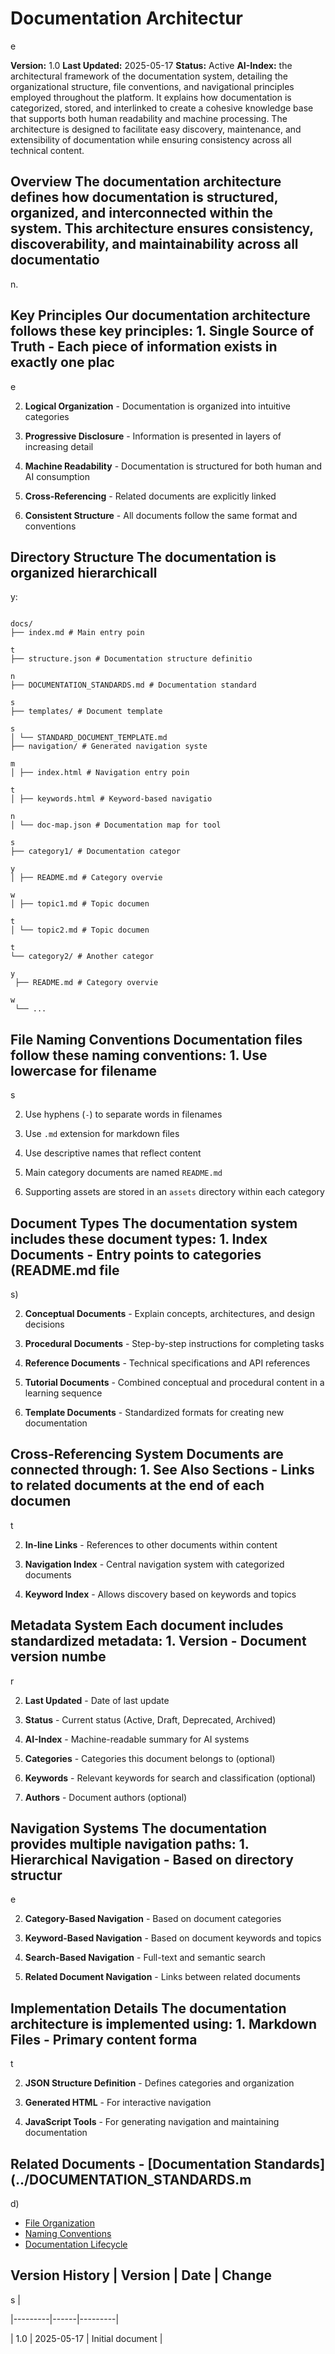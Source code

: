 # Documentation Architectur

e

**Version:** 1.0 **Last Updated:** 2025-05-17 **Status:** Active **AI-Index:** the architectural framework of the documentation system, detailing the organizational structure, file conventions, and navigational principles employed throughout the platform. It explains how documentation is categorized, stored, and interlinked to create a cohesive knowledge base that supports both human readability and machine processing. The architecture is designed to facilitate easy discovery, maintenance, and extensibility of documentation while ensuring consistency across all technical content.

## Overview The documentation architecture defines how documentation is structured, organized, and interconnected within the system. This architecture ensures consistency, discoverability, and maintainability across all documentatio

n.

## Key Principles Our documentation architecture follows these key principles: 1. **Single Source of Truth** - Each piece of information exists in exactly one plac

e

2. **Logical Organization** - Documentation is organized into intuitive categories

3. **Progressive Disclosure** - Information is presented in layers of increasing detail

4. **Machine Readability** - Documentation is structured for both human and AI consumption

5. **Cross-Referencing** - Related documents are explicitly linked

6. **Consistent Structure** - All documents follow the same format and conventions

## Directory Structure The documentation is organized hierarchicall

y:

```

docs/
├── index.md # Main entry poin

t
├── structure.json # Documentation structure definitio

n
├── DOCUMENTATION_STANDARDS.md # Documentation standard

s
├── templates/ # Document template

s
│ └── STANDARD_DOCUMENT_TEMPLATE.md
├── navigation/ # Generated navigation syste

m
│ ├── index.html # Navigation entry poin

t
│ ├── keywords.html # Keyword-based navigatio

n
│ └── doc-map.json # Documentation map for tool

s
├── category1/ # Documentation categor

y
│ ├── README.md # Category overvie

w
│ ├── topic1.md # Topic documen

t
│ └── topic2.md # Topic documen

t
└── category2/ # Another categor

y
 ├── README.md # Category overvie

w
 └── ...
```

## File Naming Conventions Documentation files follow these naming conventions: 1. Use lowercase for filename

s

2. Use hyphens (`-`) to separate words in filenames

3. Use `.md` extension for markdown files

4. Use descriptive names that reflect content

5. Main category documents are named `README.md`

6. Supporting assets are stored in an `assets` directory within each category

## Document Types The documentation system includes these document types: 1. **Index Documents** - Entry points to categories (README.md file

s)

2. **Conceptual Documents** - Explain concepts, architectures, and design decisions

3. **Procedural Documents** - Step-by-step instructions for completing tasks

4. **Reference Documents** - Technical specifications and API references

5. **Tutorial Documents** - Combined conceptual and procedural content in a learning sequence

6. **Template Documents** - Standardized formats for creating new documentation

## Cross-Referencing System Documents are connected through: 1. **See Also Sections** - Links to related documents at the end of each documen

t

2. **In-line Links** - References to other documents within content

3. **Navigation Index** - Central navigation system with categorized documents

4. **Keyword Index** - Allows discovery based on keywords and topics

## Metadata System Each document includes standardized metadata: 1. **Version** - Document version numbe

r

2. **Last Updated** - Date of last update

3. **Status** - Current status (Active, Draft, Deprecated, Archived)

4. **AI-Index** - Machine-readable summary for AI systems

5. **Categories** - Categories this document belongs to (optional)

6. **Keywords** - Relevant keywords for search and classification (optional)

7. **Authors** - Document authors (optional)

## Navigation Systems The documentation provides multiple navigation paths: 1. **Hierarchical Navigation** - Based on directory structur

e

2. **Category-Based Navigation** - Based on document categories

3. **Keyword-Based Navigation** - Based on document keywords and topics

4. **Search-Based Navigation** - Full-text and semantic search

5. **Related Document Navigation** - Links between related documents

## Implementation Details The documentation architecture is implemented using: 1. **Markdown Files** - Primary content forma

t

2. **JSON Structure Definition** - Defines categories and organization

3. **Generated HTML** - For interactive navigation

4. **JavaScript Tools** - For generating navigation and maintaining documentation

## Related Documents - [Documentation Standards](../DOCUMENTATION_STANDARDS.m

d)

- [File Organization](./file-organization.md)
- [Naming Conventions](./naming-conventions.md)
- [Documentation Lifecycle](../documentation-lifecycle/README.md)

## Version History | Version | Date | Change

s |

|---------|------|---------|

| 1.0 | 2025-05-17 | Initial document |